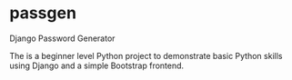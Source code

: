 # passgen

Django Password Generator

The is a beginner level Python project to demonstrate basic Python skills using Django and a simple Bootstrap frontend.

